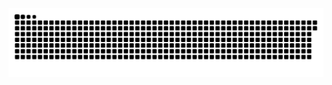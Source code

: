 <img src="https://raw.githubusercontent.com/Mythizm/mythizm/output/snake.svg" alt="Snake animation" />
